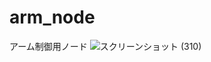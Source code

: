 # arm_node
アーム制御用ノード
![スクリーンショット (310)](https://github.com/Hibikino-Toms-Robot/arm_node/assets/104504380/73ab68b4-9683-4d05-910f-b2131d65d58f)
